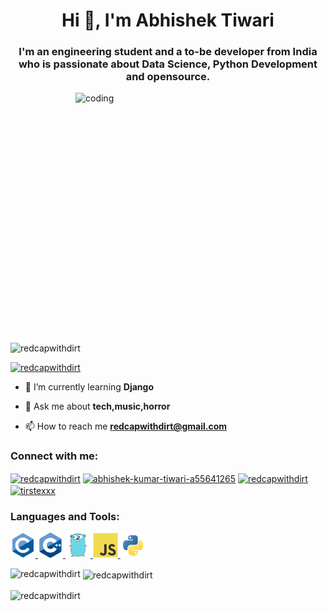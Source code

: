 <h1 align="center">Hi 👋, I'm Abhishek Tiwari</h1>
<h3 align="center">I'm an engineering student and a to-be developer from India who is passionate about Data Science, Python Development and opensource.</h3>

<img align = "right" alt = "coding" width = "400" height = "400" src = "https://i.pinimg.com/originals/97/bf/14/97bf146ede3ff847420d532ecae8e927.gif"></img>

<p align="left"> <img src="https://komarev.com/ghpvc/?username=redcapwithdirt&label=Profile%20views&color=0e75b6&style=flat" alt="redcapwithdirt" /> </p>

<p align="left"> <a href="https://twitter.com/redcapwithdirt" target="blank"><img src="https://img.shields.io/twitter/follow/redcapwithdirt?logo=twitter&style=for-the-badge" alt="redcapwithdirt" /></a> </p>



- 🌱 I’m currently learning **Django**

- 💬 Ask me about **tech,music,horror**

- 📫 How to reach me **redcapwithdirt@gmail.com**

<h3 align="left">Connect with me:</h3>
<p align="left">
<a href="https://twitter.com/redcapwithdirt" target="blank"><img align="center" src="https://raw.githubusercontent.com/rahuldkjain/github-profile-readme-generator/master/src/images/icons/Social/twitter.svg" alt="redcapwithdirt" height="30" width="40" /></a>
<a href="https://linkedin.com/in/abhishek-kumar-tiwari-a55641265" target="blank"><img align="center" src="https://raw.githubusercontent.com/rahuldkjain/github-profile-readme-generator/master/src/images/icons/Social/linked-in-alt.svg" alt="abhishek-kumar-tiwari-a55641265" height="30" width="40" /></a>
<a href="https://instagram.com/redcapwithdirt" target="blank"><img align="center" src="https://raw.githubusercontent.com/rahuldkjain/github-profile-readme-generator/master/src/images/icons/Social/instagram.svg" alt="redcapwithdirt" height="30" width="40" /></a>
<a href="https://www.leetcode.com/redcapwithdirt" target="blank"><img align="center" src="https://raw.githubusercontent.com/rahuldkjain/github-profile-readme-generator/master/src/images/icons/Social/leet-code.svg" alt="tirstexxx" height="30" width="40" /></a>
</p>

<h3 align="left">Languages and Tools:</h3>
<p align="left"> <a href="https://www.cprogramming.com/" target="_blank" rel="noreferrer"> <img src="https://raw.githubusercontent.com/devicons/devicon/master/icons/c/c-original.svg" alt="c" width="40" height="40"/> </a> <a href="https://www.w3schools.com/cpp/" target="_blank" rel="noreferrer"> <img src="https://raw.githubusercontent.com/devicons/devicon/master/icons/cplusplus/cplusplus-original.svg" alt="cplusplus" width="40" height="40"/> </a> <a href="https://golang.org" target="_blank" rel="noreferrer"> <img src="https://raw.githubusercontent.com/devicons/devicon/master/icons/go/go-original.svg" alt="go" width="40" height="40"/> </a> <a href="https://developer.mozilla.org/en-US/docs/Web/JavaScript" target="_blank" rel="noreferrer"> <img src="https://raw.githubusercontent.com/devicons/devicon/master/icons/javascript/javascript-original.svg" alt="javascript" width="40" height="40"/> </a> <a href="https://www.python.org" target="_blank" rel="noreferrer"> <img src="https://raw.githubusercontent.com/devicons/devicon/master/icons/python/python-original.svg" alt="python" width="40" height="40"/> </a> </p>

<p><img align="left" src="https://github-readme-stats.vercel.app/api/top-langs?username=redcapwithdirt&show_icons=true&locale=en&layout=compact" alt="redcapwithdirt" /></p>

<p>&nbsp;<img align="center" src="https://github-readme-stats.vercel.app/api?username=redcapwithdirt&show_icons=true&locale=en" alt="redcapwithdirt" /></p>

<p><img align="center" src="https://github-readme-streak-stats.herokuapp.com/?user=redcapwithdirt&" alt="redcapwithdirt" /></p>
